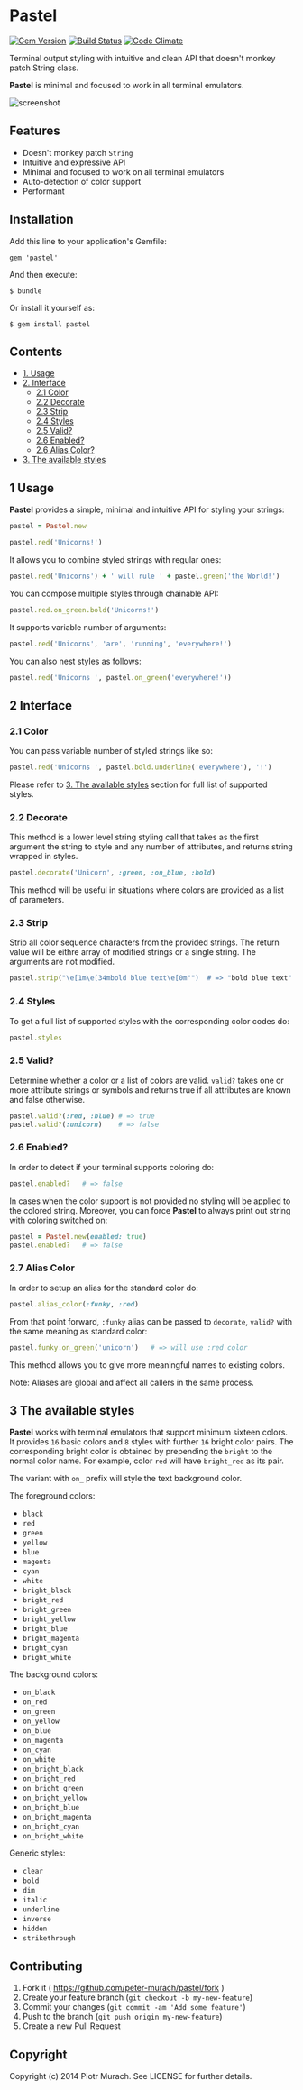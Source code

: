 # Pastel
[![Gem Version](https://badge.fury.io/rb/pastel.png)][gem]
[![Build Status](https://secure.travis-ci.org/peter-murach/pastel.png?branch=master)][travis]
[![Code Climate](https://codeclimate.com/github/peter-murach/pastel.png)][codeclimate]

[gem]: http://badge.fury.io/rb/pastel
[travis]: http://travis-ci.org/peter-murach/pastel
[codeclimate]: https://codeclimate.com/github/peter-murach/pastel

Terminal output styling with intuitive and clean API that doesn't monkey patch String class.

**Pastel** is minimal and focused to work in all terminal emulators.

![screenshot](https://github.com/peter-murach/pastel/raw/master/assets/screenshot.png)

## Features

* Doesn't monkey patch `String`
* Intuitive and expressive API
* Minimal and focused to work on all terminal emulators
* Auto-detection of color support
* Performant

## Installation

Add this line to your application's Gemfile:

    gem 'pastel'

And then execute:

    $ bundle

Or install it yourself as:

    $ gem install pastel

## Contents

* [1. Usage](#1-usage)
* [2. Interface](#2-interface)
  * [2.1 Color](#21-color)
  * [2.2 Decorate](#22-decorate)
  * [2.3 Strip](#23-strip)
  * [2.4 Styles](#24-styles)
  * [2.5 Valid?](#25-valid)
  * [2.6 Enabled?](#26-enabled)
  * [2.6 Alias Color?](#27-alias-color)
* [3. The available styles](#3-the-available-styles)

## 1 Usage

**Pastel** provides a simple, minimal and intuitive API for styling your strings:

```ruby
pastel = Pastel.new

pastel.red('Unicorns!')
```

It allows you to combine styled strings with regular ones:

```ruby
pastel.red('Unicorns') + ' will rule ' + pastel.green('the World!')
```

You can compose multiple styles through chainable API:

```ruby
pastel.red.on_green.bold('Unicorns!')
```

It supports variable number of arguments:

```ruby
pastel.red('Unicorns', 'are', 'running', 'everywhere!')
```

You can also nest styles as follows:

```ruby
pastel.red('Unicorns ', pastel.on_green('everywhere!'))
```

## 2 Interface

### 2.1 Color

You can pass variable number of styled strings like so:

```ruby
pastel.red('Unicorns ', pastel.bold.underline('everywhere'), '!')
```

Please refer to [3. The available styles](#3-the-available-styles) section for full list of supported styles.

### 2.2 Decorate

This method is a lower level string styling call that takes as the first argument the string to style and any number of attributes, and returns string wrapped in styles.

```ruby
pastel.decorate('Unicorn', :green, :on_blue, :bold)
```

This method will be useful in situations where colors are provided as a list of parameters.

### 2.3 Strip

Strip all color sequence characters from the provided strings. The return value will be eithre array of modified strings or a single string. The arguments are not modified.

```ruby
pastel.strip("\e[1m\e[34mbold blue text\e[0m"")  # => "bold blue text"
```

### 2.4 Styles

To get a full list of supported styles with the corresponding color codes do:

```ruby
pastel.styles
```

### 2.5 Valid?

Determine whether a color or a list of colors are valid. `valid?` takes one or more attribute strings or symbols and returns true if all attributes are known and false otherwise.

```ruby
pastel.valid?(:red, :blue) # => true
pastel.valid?(:unicorn)    # => false
```

### 2.6 Enabled?

In order to detect if your terminal supports coloring do:

```ruby
pastel.enabled?   # => false
```

In cases when the color support is not provided no styling will be applied to the colored string. Moreover, you can force **Pastel** to always print out string with coloring switched on:

```ruby
pastel = Pastel.new(enabled: true)
pastel.enabled?   # => false
```

### 2.7 Alias Color

In order to setup an alias for the standard color do:

```ruby
pastel.alias_color(:funky, :red)
```

From that point forward, `:funky` alias can be passed to `decorate`, `valid?` with the same meaning as standard color:

```ruby
pastel.funky.on_green('unicorn')   # => will use :red color
```

This method allows you to give more meaningful names to existing colors.

Note: Aliases are global and affect all callers in the same process.

## 3 The available styles

**Pastel** works with terminal emulators that support minimum sixteen colors. It provides `16` basic colors and `8` styles with further `16` bright color pairs. The corresponding bright color is obtained by prepending the `bright` to the normal color name. For example, color `red` will have `bright_red` as its pair.

The variant with `on_` prefix will style the text background color.

The foreground colors:

* `black`
* `red`
* `green`
* `yellow`
* `blue`
* `magenta`
* `cyan`
* `white`
* `bright_black`
* `bright_red`
* `bright_green`
* `bright_yellow`
* `bright_blue`
* `bright_magenta`
* `bright_cyan`
* `bright_white`

The background colors:

* `on_black`
* `on_red`
* `on_green`
* `on_yellow`
* `on_blue`
* `on_magenta`
* `on_cyan`
* `on_white`
* `on_bright_black`
* `on_bright_red`
* `on_bright_green`
* `on_bright_yellow`
* `on_bright_blue`
* `on_bright_magenta`
* `on_bright_cyan`
* `on_bright_white`

Generic styles:

* `clear`
* `bold`
* `dim`
* `italic`
* `underline`
* `inverse`
* `hidden`
* `strikethrough`

## Contributing

1. Fork it ( https://github.com/peter-murach/pastel/fork )
2. Create your feature branch (`git checkout -b my-new-feature`)
3. Commit your changes (`git commit -am 'Add some feature'`)
4. Push to the branch (`git push origin my-new-feature`)
5. Create a new Pull Request

## Copyright

Copyright (c) 2014 Piotr Murach. See LICENSE for further details.
